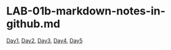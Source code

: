 # LAB-01b-markdown-notes-in-github.md
[Day1](Day1/notes.md), [Day2](Day2/notes.md), [Day3](Day3/notes.md), [Day4](Day4/notes.md), [Day5](Day5/notes.md)